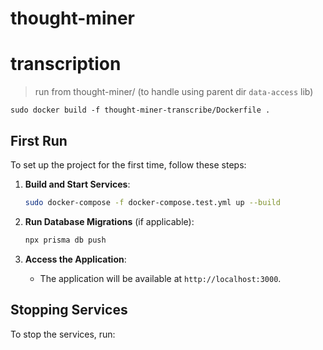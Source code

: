 # thought-miner


# transcription
> run from thought-miner/  (to handle using parent dir `data-access` lib)
```
sudo docker build -f thought-miner-transcribe/Dockerfile .  
```


## First Run

To set up the project for the first time, follow these steps:

1. **Build and Start Services**:
   ```bash
   sudo docker-compose -f docker-compose.test.yml up --build
   ```

2. **Run Database Migrations** (if applicable):
   ```bash
   npx prisma db push
   ```

3. **Access the Application**:
   - The application will be available at `http://localhost:3000`.

## Stopping Services

To stop the services, run: